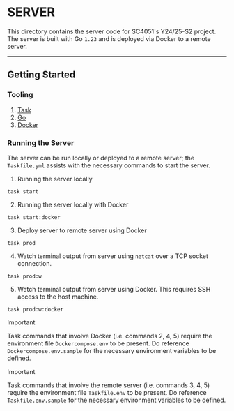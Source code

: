 # SERVER

This directory contains the server code for SC4051's Y24/25-S2 project.
The server is built with Go `1.23` and is deployed via Docker to a remote server.

---

## Getting Started

### Tooling

1. [Task](https://taskfile.dev/)
2. [Go](https://go.dev/)
3. [Docker](https://www.docker.com/)

### Running the Server

The server can be run locally or deployed to a remote server; the `Taskfile.yml` assists with the necessary commands to start the server.

1. Running the server locally
```shell
task start
```

2. Running the server locally with Docker
```shell
task start:docker
```

3. Deploy server to remote server using Docker
```shell
task prod
```

4. Watch terminal output from server using `netcat` over a TCP socket connection.
```shell
task prod:w
```

5. Watch terminal output from server using Docker. This requires SSH access to the host machine.
```shell
task prod:w:docker
```

> [!IMPORTANT]
> Task commands that involve Docker (i.e. commands 2, 4, 5) require the environment file `Dockercompose.env` to
> be present. Do reference `Dockercompose.env.sample` for the necessary environment variables to be defined.

> [!IMPORTANT]
> Task commands that involve the remote server (i.e. commands 3, 4, 5) require the environment file `Taskfile.env` to
> be present. Do reference `Taskfile.env.sample` for the necessary environment variables to be defined.
